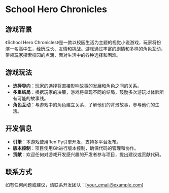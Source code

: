 # School Hero Chronicles

## 游戏背景
《School Hero Chronicles》是一款以校园生活为主题的视觉小说游戏，玩家将扮演一名高中生，经历成长、友情和挑战。游戏通过丰富的剧情和多样的角色互动，带领玩家探索校园的点滴，面对生活中的各种选择和困难。

## 游戏玩法
- **选择导向**：玩家的选择将直接影响故事的发展和角色之间的关系。
- **多重结局**：根据玩家的决策，游戏将呈现不同的结局，鼓励多次游玩以体验所有可能的故事线。
- **角色互动**：与游戏中的角色建立关系，了解他们的背景故事，参与他们的生活。

## 开发信息
- **引擎**：本游戏使用Ren'Py引擎开发，支持多平台发布。
- **版本控制**：项目使用Git进行版本控制，确保代码的管理和协作。
- **贡献**：欢迎任何对游戏开发感兴趣的开发者参与项目，提出建议或贡献代码。

## 联系方式
如有任何问题或建议，请联系开发团队：[your_email@example.com]